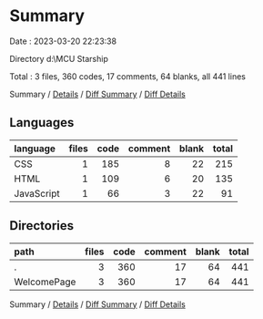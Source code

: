 # Summary

Date : 2023-03-20 22:23:38

Directory d:\\MCU Starship

Total : 3 files,  360 codes, 17 comments, 64 blanks, all 441 lines

Summary / [Details](details.md) / [Diff Summary](diff.md) / [Diff Details](diff-details.md)

## Languages
| language | files | code | comment | blank | total |
| :--- | ---: | ---: | ---: | ---: | ---: |
| CSS | 1 | 185 | 8 | 22 | 215 |
| HTML | 1 | 109 | 6 | 20 | 135 |
| JavaScript | 1 | 66 | 3 | 22 | 91 |

## Directories
| path | files | code | comment | blank | total |
| :--- | ---: | ---: | ---: | ---: | ---: |
| . | 3 | 360 | 17 | 64 | 441 |
| WelcomePage | 3 | 360 | 17 | 64 | 441 |

Summary / [Details](details.md) / [Diff Summary](diff.md) / [Diff Details](diff-details.md)